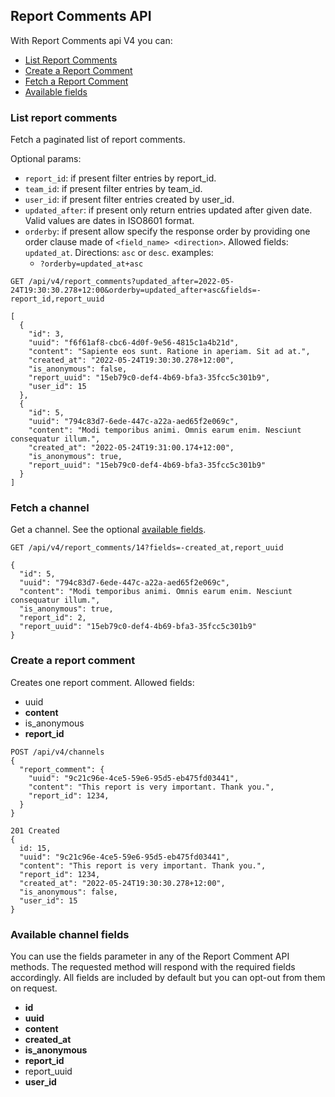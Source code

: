 ## Report Comments API
With Report Comments api V4 you can:

- [List Report Comments](#list-report-comments)
- [Create a Report Comment](#create-a-report-comment)
- [Fetch a Report Comment](#fetch-a-report-comment)
- [Available fields](#available-report-comment-fields)


### List report comments
Fetch a paginated list of report comments.

Optional params:
- `report_id`: if present filter entries by report_id.
- `team_id`: if present filter entries by team_id.
- `user_id`: if present filter entries created by user_id.
- `updated_after`: if present only return entries updated after given date. Valid values are dates in ISO8601 format.
- `orderby`: if present allow specify the response order by providing one order clause
  made of `<field_name> <direction>`. Allowed fields:
  `updated_at`. Directions: `asc` or `desc`.
  examples:
    - `?orderby=updated_at+asc`

```
GET /api/v4/report_comments?updated_after=2022-05-24T19:30:30.278+12:00&orderby=updated_after+asc&fields=-report_id,report_uuid
```

```
[
  {
    "id": 3,
    "uuid": "f6f61af8-cbc6-4d0f-9e56-4815c1a4b21d",
    "content": "Sapiente eos sunt. Ratione in aperiam. Sit ad at.",
    "created_at": "2022-05-24T19:30:30.278+12:00",
    "is_anonymous": false,
    "report_uuid": "15eb79c0-def4-4b69-bfa3-35fcc5c301b9",
    "user_id": 15
  },
  {
    "id": 5,
    "uuid": "794c83d7-6ede-447c-a22a-aed65f2e069c",
    "content": "Modi temporibus animi. Omnis earum enim. Nesciunt consequatur illum.",
    "created_at": "2022-05-24T19:31:00.174+12:00",
    "is_anonymous": true,
    "report_uuid": "15eb79c0-def4-4b69-bfa3-35fcc5c301b9"
  }
]
```

### Fetch a channel

Get a channel. See the optional [available fields](#available-report-comments-fields).
```
GET /api/v4/report_comments/14?fields=-created_at,report_uuid
```

```
{
  "id": 5,
  "uuid": "794c83d7-6ede-447c-a22a-aed65f2e069c",
  "content": "Modi temporibus animi. Omnis earum enim. Nesciunt consequatur illum.",
  "is_anonymous": true,
  "report_id": 2,
  "report_uuid": "15eb79c0-def4-4b69-bfa3-35fcc5c301b9"
}
```

### Create a report comment
Creates one report comment.
Allowed fields:
  - uuid
  - **content**
  - is_anonymous
  - **report_id**

```
POST /api/v4/channels
{
  "report_comment": {
    "uuid": "9c21c96e-4ce5-59e6-95d5-eb475fd03441",
    "content": "This report is very important. Thank you.",
    "report_id": 1234,
  }
}
```

```
201 Created
{
  id: 15,
  "uuid": "9c21c96e-4ce5-59e6-95d5-eb475fd03441",
  "content": "This report is very important. Thank you.",
  "report_id": 1234,
  "created_at": "2022-05-24T19:30:30.278+12:00",
  "is_anonymous": false,
  "user_id": 15
}
```


### Available channel fields
You can use the fields parameter in any of the Report Comment API methods. The requested
method will respond with the required fields accordingly. All fields are
included by default but you can opt-out from them on request.

- **id**
- **uuid**
- **content**
- **created_at**
- **is_anonymous**
- **report_id**
- report_uuid
- **user_id**
